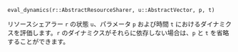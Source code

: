 ```
eval_dynamics(r::AbstractResourceSharer, u::AbstractVector, p, t)
```

リソースシェアラー `r` の状態 `u`、パラメータ `p` および時間 `t` におけるダイナミクスを評価します。`r` のダイナミクスがそれらに依存しない場合は、`p` と `t` を省略することができます。
